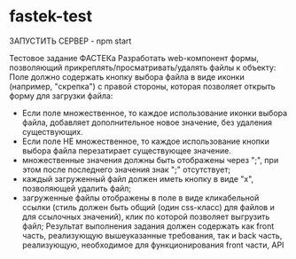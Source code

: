 # fastek-test

ЗАПУСТИТЬ СЕРВЕР - npm start

Тестовое задание ФАСТЕКа
Разработать web-компонент формы, позволяющий прикреплять/просматривать/удалять файлы к объекту:
Поле должно содержать кнопку выбора файла в виде иконки (например, "скрепка") с правой стороны, которая позволяет открыть форму для загрузки файла:
- Если поле множественное, то каждое использование иконки выбора файла, добавляет дополнительное новое значение, без удаления существующих.
- Если поле НЕ множественное, то каждое использование кнопки выбора файла перезатирает существующее значение.
- множественные значения должны быть отображены через ";", при этом после последнего значения знак ";" отсутствует;
- каждый загруженный файл должен иметь кнопку в виде "х", позволяющей удалить файл;
- загруженные файлы отображены в поле в виде кликабельной ссылки (стиль должен быть общий (один css-класс) для файлов и для ссылочных значений), клик по которой позволяет выгрузить файл;
Результат выполнения задания должен содержать как front часть, реализующую вышеуказанные требования, так и back часть, реализующую, необходимое для функционирования front части, API
